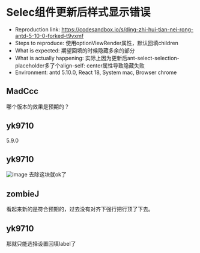 # Selec组件更新后样式显示错误

- Reproduction link: <https://codesandbox.io/s/ding-zhi-hui-tian-nei-rong-antd-5-10-0-forked-t9vxmf>
- Steps to reproduce: 使用optionViewRender属性，默认回填children
- What is expected: 期望回填的时候隐藏多余的部分
- What is actually happening: 实际上因为更新后ant-select-selection-placeholder多了个align-self: center属性导致隐藏失败
- Environment: antd 5.10.0, React 18, System mac, Browser chrome

## MadCcc

哪个版本的效果是预期的？

## yk9710

5.9.0

## yk9710

![image](https://github.com/ant-design/ant-design/assets/102608044/5b7f63a3-8896-466d-aabc-d69a4a624b37)
去除这块就ok了

## zombieJ

看起来新的是符合预期的，过去没有对齐下强行把行顶了下去。

## yk9710

那就只能选择设置回填label了
